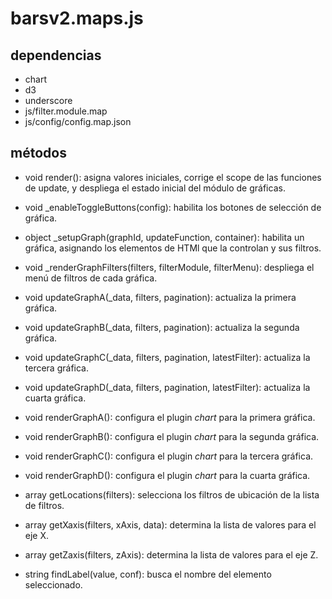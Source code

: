# barsv2.maps.js

## dependencias
* chart
* d3
* underscore
* js/filter.module.map
* js/config/config.map.json

## métodos
* void render(): asigna valores iniciales, corrige el scope de las funciones de update, y despliega el estado inicial del módulo de gráficas. 

* void _enableToggleButtons(config): habilita los botones de selección de gráfica.

* object _setupGraph(graphId, updateFunction, container): habilita un gráfica, asignando los elementos de HTMl que la controlan y sus filtros.

* void _renderGraphFilters(filters, filterModule, filterMenu): despliega el menú de filtros de cada gráfica.

* void updateGraphA(_data, filters, pagination): actualiza la primera gráfica.

* void updateGraphB(_data, filters, pagination): actualiza la segunda gráfica.

* void updateGraphC(_data, filters, pagination, latestFilter): actualiza la tercera gráfica.

* void updateGraphD(_data, filters, pagination, latestFilter): actualiza la cuarta gráfica.

* void renderGraphA(): configura el plugin _chart_ para la primera gráfica.

* void renderGraphB(): configura el plugin _chart_ para la segunda gráfica.

* void renderGraphC(): configura el plugin _chart_ para la tercera gráfica.

* void renderGraphD(): configura el plugin _chart_ para la cuarta gráfica.

* array getLocations(filters): selecciona los filtros de ubicación de la lista de filtros.

* array getXaxis(filters, xAxis, data): determina la lista de valores para el eje X.

* array getZaxis(filters, zAxis): determina la lista de valores para el eje Z.

* string findLabel(value, conf): busca el nombre del elemento seleccionado.